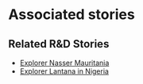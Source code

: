 # Associated stories

<!-- !!DO NOT REMOVE!! start autogenerated hyperlinks -->
## Related R&D Stories
- [Explorer Nasser Mauritania](/RnD-Archive/stories/?doc=R_Explorers_MRT)
- [Explorer Lantana in Nigeria](/RnD-Archive/stories/?doc=R_Explorers_NGN)
<!-- !!DO NOT REMOVE!! end autogenerated hyperlinks -->